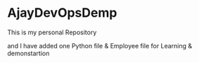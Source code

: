 # AjayDevOpsDemp

This is my personal Repository

and I have added one Python file & Employee file for Learning & demonstartion
